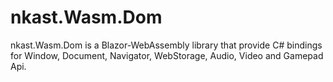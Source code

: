 # nkast.Wasm.Dom

nkast.Wasm.Dom is a Blazor-WebAssembly library that provide C# bindings for Window, Document, Navigator, WebStorage, Audio, Video and Gamepad Api.

 
